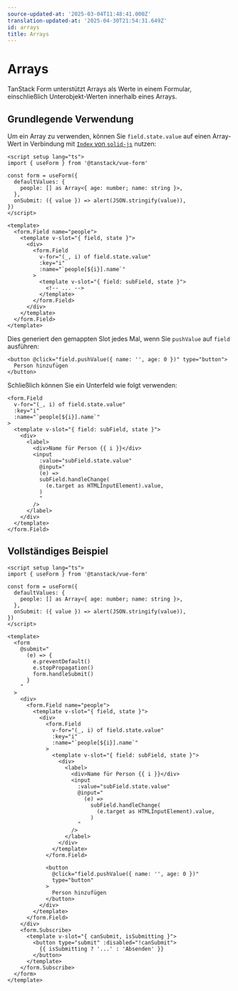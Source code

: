 ```yaml
---
source-updated-at: '2025-03-04T11:48:41.000Z'
translation-updated-at: '2025-04-30T21:54:31.649Z'
id: arrays
title: Arrays
---
```


# Arrays

TanStack Form unterstützt Arrays als Werte in einem Formular, einschließlich Unterobjekt-Werten innerhalb eines Arrays.

## Grundlegende Verwendung

Um ein Array zu verwenden, können Sie `field.state.value` auf einen Array-Wert in Verbindung mit [`Index` von `solid-js`](https://www.solidjs.com/tutorial/flow_index) nutzen:

```vue
<script setup lang="ts">
import { useForm } from '@tanstack/vue-form'

const form = useForm({
  defaultValues: {
    people: [] as Array<{ age: number; name: string }>,
  },
  onSubmit: ({ value }) => alert(JSON.stringify(value)),
})
</script>

<template>
  <form.Field name="people">
    <template v-slot="{ field, state }">
      <div>
        <form.Field
          v-for="(_, i) of field.state.value"
          :key="i"
          :name="`people[${i}].name`"
        >
          <template v-slot="{ field: subField, state }">
            <!-- ... -->
          </template>
        </form.Field>
      </div>
    </template>
  </form.Field>
</template>
```

Dies generiert den gemappten Slot jedes Mal, wenn Sie `pushValue` auf `field` ausführen:

```vue
<button @click="field.pushValue({ name: '', age: 0 })" type="button">
  Person hinzufügen
</button>
```

Schließlich können Sie ein Unterfeld wie folgt verwenden:

```vue
<form.Field
  v-for="(_, i) of field.state.value"
  :key="i"
  :name="`people[${i}].name`"
>
  <template v-slot="{ field: subField, state }">
    <div>
      <label>
        <div>Name für Person {{ i }}</div>
        <input
          :value="subField.state.value"
          @input="
          (e) =>
          subField.handleChange(
            (e.target as HTMLInputElement).value,
          )
          "
        />
      </label>
    </div>
  </template>
</form.Field>
```

## Vollständiges Beispiel

```vue
<script setup lang="ts">
import { useForm } from '@tanstack/vue-form'

const form = useForm({
  defaultValues: {
    people: [] as Array<{ age: number; name: string }>,
  },
  onSubmit: ({ value }) => alert(JSON.stringify(value)),
})
</script>

<template>
  <form
    @submit="
      (e) => {
        e.preventDefault()
        e.stopPropagation()
        form.handleSubmit()
      }
    "
  >
    <div>
      <form.Field name="people">
        <template v-slot="{ field, state }">
          <div>
            <form.Field
              v-for="(_, i) of field.state.value"
              :key="i"
              :name="`people[${i}].name`"
            >
              <template v-slot="{ field: subField, state }">
                <div>
                  <label>
                    <div>Name für Person {{ i }}</div>
                    <input
                      :value="subField.state.value"
                      @input="
                        (e) =>
                          subField.handleChange(
                            (e.target as HTMLInputElement).value,
                          )
                      "
                    />
                  </label>
                </div>
              </template>
            </form.Field>

            <button
              @click="field.pushValue({ name: '', age: 0 })"
              type="button"
            >
              Person hinzufügen
            </button>
          </div>
        </template>
      </form.Field>
    </div>
    <form.Subscribe>
      <template v-slot="{ canSubmit, isSubmitting }">
        <button type="submit" :disabled="!canSubmit">
          {{ isSubmitting ? '...' : 'Absenden' }}
        </button>
      </template>
    </form.Subscribe>
  </form>
</template>
```
